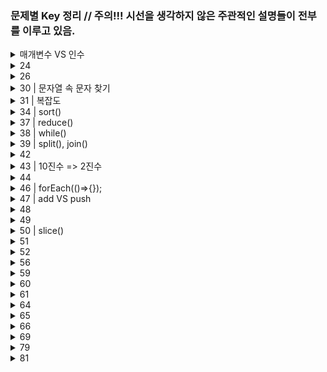 ### 문제별 Key 정리 // 주의!!! 시선을 생각하지 않은 주관적인 설명들이 전부를 이루고 있음.

<!-- <details>
	<summary>79</summary>
<br>

</details>
 -->

<details>
	<summary>매개변수 VS 인수</summary>
<br>

    매개변수(parameter)와 인수(arguments)를 정리하자면
    매개변수는 함수에 입력으로 전달된 값을 받는 변수임.
    인수는 함수를 호출할 때 전달하는 입려값을 말함.

<br>

    예를 들면
    defadd(a, b) -> a,b는 매개변수
    return a + b

    print(add(3 ,4 )) -> 3, 4는 인수

</details>

<details>
	<summary>24</summary>
<br>

- toUppercase // 소 -> 대
- toLowercase // 대 -> 소

</details>

<details>
	<summary>26</summary>
<br>

    key : value

    console.log(planets[Name])  =x console.log(planets.name)

</details>

<details>
	<summary>30 | 문자열 속 문자 찾기</summary>
<br>

    .indexof('apple')

</details>

<details>
	<summary>31 | 복잡도</summary>
<br>

    O(1) 용량과 길이 여부 상관x 복잡도가 일정

</details>

 <details>
	<summary>34 | sort()</summary>
	
	sort() // 매개변수가 아무것도 없다면 문자열의 순서대로 정리해줌(숫자열 x) 즉, 문자열을 정리해주는 메소드
    but! "156 172 ~~~ 136"을 넣음녀 문자열을 정리해 주는데, 
    "156 172 136 95" 이러면 앞자리가 9인 숫자이므로 정렬을 하지 않는다.
    따라서 sort() 매개변수 안에 함수를 넣어줌
---
    join()이란 메소드는 배열의 있는 워소들을 하나로 묶어 문자열로 반화해줌 
    만약 join(" ")는 공백에 저장해 줌.
    
<br>

</details>

<details>
	<summary>37 | reduce()</summary>
<br>
    
    원법이 1표, 혜원이 4표를 담아줄 객체가 필요.
    {원법:1, 혜원: 5}
</details>

<details>
	<summary>38 | while()</summary>
<br>
   
   * 숫자를 오름차순으로 정리하고 싶다???(오른쪽 끝에 가장 큰 수 위치) => map()을 돌려 큰 숫자 거르기(중복허용)

    * while()

</details>

<details>
	<summary>39 | split(), join()</summary>
<br>
   
   내용 첨부해야 함.
</details>

<details>
	<summary>42</summary>
<br>

    new Date() // Date(Date 객체 생성)객체는 현재 시간과 차이가 있고 moment를 쓰면 보상 가능 하다.

    Date객체는 getDay라는 method존재 (그날의 요일정보를 숫자로 변환 ex: tue => 2)

</details>

<details>
	<summary>43 | 10진수 => 2진수</summary>
<br>
    
</details>

<details>
	<summary>44</summary>
<br>

    push() // 배열의 어떤값을 저장하는 메소드

<br>

    Math.floor() // 주어진 숫자와 같거나 작은 정수 중 큰것을 반환
    ex) console.log(Math.floor(5.95)) // 5가 반환

</details>

<details>
	<summary>46 | forEach(()=>{});</summary>
<br>

    배열을 넣고 순환해서 합을 반환

</details>

<details>
	<summary>47 | add VS push</summary>
<br>

    result.add(); // size, 객체수
    배열을 저장한느 push();

</details>

<details>
	<summary>48</summary>
<br>

    문자열("")탐색O 변경X -> 새로운 배열을 만들고
    "a", "b" ... -> 배열의 원소열을 문자열로 반화하는 법

</details>

<details>
	<summary>49</summary>
<br>

    배열을 sort()로 정리 후, 최대값을 찾는다.
    map()메소드는 매개변수로 들어가 있는 함수를 배열의 원소들의 적용.
    그 값을 최종적으로 새로운 배열로 반환함.

</details>

<details>
	<summary>50 | slice()</summary>
<br>

    slice() // 시작과 끝의 번호(length)를 지정해주면 새로운 객체로 변환
    원본배열이 바뀌지 X (기존 arr를 변경x 정렬된 사본을 만들기 위함)

    ex) const animals = ["개", "강아지", "코끼리", "호랑이"]

        animals.slice(2) // 2번부터 시작해서 끝까지 자르고, 자린 배열을 반환 => Array["코끼리", "호랑이"]

</details>

<details>
	<summary>51</summary>
<br>
    shift() // 배열에서 첫번째 요소 제거 후 나머지 반환

    const Arr = [1, 2, 3];
    const result = Arr.shift([Arr[0]]);
    => Arr = [2 , 3];

</details>

<details>
    <summary>52</summary>
<br>
	
    quick sort() // 기준값을 세우는게 핵심
    Object.concat() // 배열을 서로 붙여줌
</details>

<details>
	<summary>
		56
	</summary>
	<br>
	
    Object란 => {key : value } //{rusia : 17098242} 
    Array란 => 0: russia 1: 17098242
	
---
	
* Object.entries()???
entries를 사용하면 객체가 가지고 있는 모든 프로퍼티를 키와 값 쌍을 배열 형태로 반환해 줌.
예를들어
test = {
a: 1
b: 2
c: 3
};
먼저 test변수가 a,b,c,의 프로퍼티로 이루어져 있는데 Object.entries(test)메소드를 써보면 결과는 이렇다

[Array(2), Array(2), Array(2)]

0: (2)[a,1]
1: (2)[b,2]
2: (2)[a,3]

---

- Math.max.apply(null, numbers)
  fn.apply(thisArg, [args Array])
  this인자를 첫번째로 인자로 받고, 두번째 인자로 배열을 받음. 예를 들면
  var arr = [1,2,3,4,5,6];에서
  Math.mxx(arr);는 에러가 난다.
  왜냐면 전역변수?에 배열을 넣어 Math.max함수를 적용하면 오류가 남.
  Math.max.apply(null, arr); => 6을 반환 받는다

<br>

</details>

<details>
	<summary>59</summary>
<br>
	
    padstart(n, '=') // n은 처음길이 =은 문자열
</details>

<details>
	<summary>60</summary>
<br>
	
    for in index // 1,2,3,4
    for of 각각의 요소 // 이름1, 이름2, 이름3

</details>

<details>
	<summary>61</summary>
<br>
	
    Object.match(/a/g) // a를 글로벌하게 찾자라는 뜻임 
</details>

<details>
	<summary>64</summary>
<br>
    n % 7 == 0 // 7나누자
    n / 7      // 7로 나눈 나머지
</details>

<details>
	<summary>65</summary>
<br>
	map(e, i) // e는 각각의 인자 값ex) a, b, c / i는 index 값 ex) 0, 1, 2
    map ((e, i) => [e, i]) // [e, i]는 리턴 값
index배열에서 index는 배열 시작으로부터 몇번째 위치???
map과 for each는 하는일이 같은데, for each는 return 값이 undefined로 나옴.
따라서 return값에 배열을 만들어 줘야 함.
    incluse는 포험의 유무를 true, false로 반환함.

</details>

<details>
	<summary>66</summary>
<br>
	for(i=0, i<버스시간.length, i++){}
    =>

    for (i in 버스시간){
    console.log(버스시간[i])
    }

</details>

<details>
	<summary>69</summary>
<br>
	
* includes() VS Filter()

    includes는 요소를 true, false 반환
    Filter는 요소를 찾을 조건을 줄 수 있음

- slice() VS splice()

  slice(start, end) // 처음과 끝에 해당하는 인덱스 값 추출!
  splice(start, end, 추가1,추가2,추가3) // start: 배열의 변경을 시작할 index, end: 배열에서 제거할 요소의 수, 추가1: 배열의 추가요소

</details>

<details>
	<summary>79</summary>
<br>
	
    unshift(test.pop()); 
    pop메소드로 제거된 요소들을 맨 앞으로 밀어줌
</details>

<details>
	<summary>81</summary>
<br>
    
	replace('i', 'p'); // i를 p로 바꿔주자
</details>
<br>
